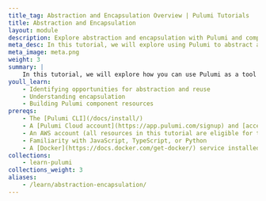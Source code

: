 ```yaml
---
title_tag: Abstraction and Encapsulation Overview | Pulumi Tutorials
title: Abstraction and Encapsulation
layout: module
description: Explore abstraction and encapsulation with Pulumi and component resources.
meta_desc: In this tutorial, we will explore using Pulumi to abstract and encapsulate your resource definitions as reusable models for others to use.
meta_image: meta.png
weight: 3
summary: |
    In this tutorial, we will explore how you can use Pulumi as a tool to help you abstract and encapsulate your resource definitions as reusable models for others to use.
youll_learn:
    - Identifying opportunities for abstraction and reuse
    - Understanding encapsulation
    - Building Pulumi component resources
prereqs:
    - The [Pulumi CLI](/docs/install/)
    - A [Pulumi Cloud account](https://app.pulumi.com/signup) and [access token](/docs/pulumi-cloud/accounts#access-tokens)
    - An AWS account (all resources in this tutorial are eligible for the free-tier)
    - Familiarity with JavaScript, TypeScript, or Python
    - A [Docker](https://docs.docker.com/get-docker/) service installed and running locally
collections:
    - learn-pulumi
collections_weight: 3
aliases:
    - /learn/abstraction-encapsulation/
---
```


